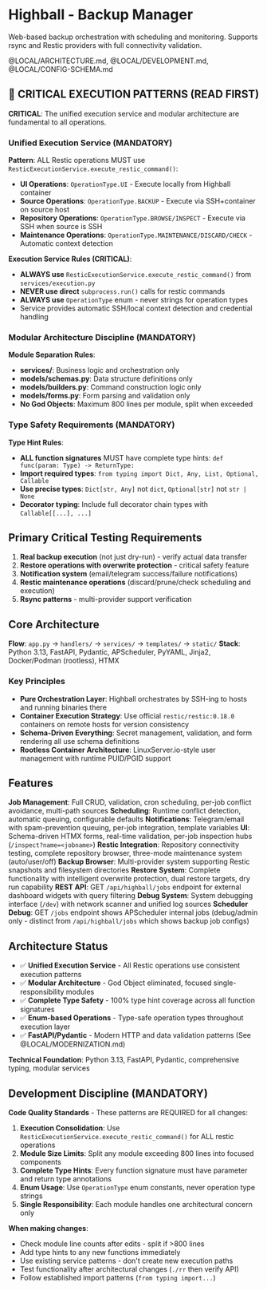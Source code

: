 # Highball - Backup Manager

Web-based backup orchestration with scheduling and monitoring. Supports rsync and Restic providers with full connectivity validation.

@LOCAL/ARCHITECTURE.md, @LOCAL/DEVELOPMENT.md, @LOCAL/CONFIG-SCHEMA.md

## 🚨 CRITICAL EXECUTION PATTERNS (READ FIRST)

**CRITICAL**: The unified execution service and modular architecture are fundamental to all operations.

### Unified Execution Service (MANDATORY)

**Pattern**: ALL Restic operations MUST use `ResticExecutionService.execute_restic_command()`:
- **UI Operations**: `OperationType.UI` - Execute locally from Highball container  
- **Source Operations**: `OperationType.BACKUP` - Execute via SSH+container on source host
- **Repository Operations**: `OperationType.BROWSE/INSPECT` - Execute via SSH when source is SSH
- **Maintenance Operations**: `OperationType.MAINTENANCE/DISCARD/CHECK` - Automatic context detection

**Execution Service Rules (CRITICAL)**:
- **ALWAYS use** `ResticExecutionService.execute_restic_command()` from `services/execution.py`
- **NEVER use direct** `subprocess.run()` calls for restic commands
- **ALWAYS use** `OperationType` enum - never strings for operation types
- Service provides automatic SSH/local context detection and credential handling

### Modular Architecture Discipline (MANDATORY)

**Module Separation Rules**:
- **services/**: Business logic and orchestration only  
- **models/schemas.py**: Data structure definitions only
- **models/builders.py**: Command construction logic only
- **models/forms.py**: Form parsing and validation only
- **No God Objects**: Maximum 800 lines per module, split when exceeded

### Type Safety Requirements (MANDATORY)

**Type Hint Rules**:
- **ALL function signatures** MUST have complete type hints: `def func(param: Type) -> ReturnType:`
- **Import required types**: `from typing import Dict, Any, List, Optional, Callable`
- **Use precise types**: `Dict[str, Any]` not `dict`, `Optional[str]` not `str | None`
- **Decorator typing**: Include full decorator chain types with `Callable[[...], ...]`

## Primary Critical Testing Requirements

1. **Real backup execution** (not just dry-run) - verify actual data transfer
2. **Restore operations with overwrite protection** - critical safety feature
3. **Notification system** (email/telegram success/failure notifications)
4. **Restic maintenance operations** (discard/prune/check scheduling and execution)
5. **Rsync patterns** - multi-provider support verification

## Core Architecture

**Flow**: `app.py` → `handlers/` → `services/` → `templates/` → `static/`
**Stack**: Python 3.13, FastAPI, Pydantic, APScheduler, PyYAML, Jinja2, Docker/Podman (rootless), HTMX

### Key Principles
- **Pure Orchestration Layer**: Highball orchestrates by SSH-ing to hosts and running binaries there
- **Container Execution Strategy**: Use official `restic/restic:0.18.0` containers on remote hosts for version consistency
- **Schema-Driven Everything**: Secret management, validation, and form rendering all use schema definitions
- **Rootless Container Architecture**: LinuxServer.io-style user management with runtime PUID/PGID support

## Features

**Job Management**: Full CRUD, validation, cron scheduling, per-job conflict avoidance, multi-path sources
**Scheduling**: Runtime conflict detection, automatic queuing, configurable defaults
**Notifications**: Telegram/email with spam-prevention queuing, per-job integration, template variables
**UI**: Schema-driven HTMX forms, real-time validation, per-job inspection hubs (`/inspect?name=<jobname>`)
**Restic Integration**: Repository connectivity testing, complete repository browser, three-mode maintenance system (auto/user/off)
**Backup Browser**: Multi-provider system supporting Restic snapshots and filesystem directories
**Restore System**: Complete functionality with intelligent overwrite protection, dual restore targets, dry run capability
**REST API**: GET `/api/highball/jobs` endpoint for external dashboard widgets with query filtering
**Debug System**: System debugging interface (`/dev`) with network scanner and unified log sources
**Scheduler Debug**: GET `/jobs` endpoint shows APScheduler internal jobs (debug/admin only - distinct from `/api/highball/jobs` which shows backup job configs)

## Architecture Status

- ✅ **Unified Execution Service** - All Restic operations use consistent execution patterns
- ✅ **Modular Architecture** - God Object eliminated, focused single-responsibility modules  
- ✅ **Complete Type Safety** - 100% type hint coverage across all function signatures
- ✅ **Enum-based Operations** - Type-safe operation types throughout execution layer
- ✅ **FastAPI/Pydantic** - Modern HTTP and data validation patterns (See @LOCAL/MODERNIZATION.md)

**Technical Foundation**: Python 3.13, FastAPI, Pydantic, comprehensive typing, modular services

## Development Discipline (MANDATORY)

**Code Quality Standards** - These patterns are REQUIRED for all changes:

1. **Execution Consolidation**: Use `ResticExecutionService.execute_restic_command()` for ALL restic operations
2. **Module Size Limits**: Split any module exceeding 800 lines into focused components
3. **Complete Type Hints**: Every function signature must have parameter and return type annotations
4. **Enum Usage**: Use `OperationType` enum constants, never operation type strings
5. **Single Responsibility**: Each module handles one architectural concern only

**When making changes**:
- Check module line counts after edits - split if >800 lines
- Add type hints to any new functions immediately  
- Use existing service patterns - don't create new execution paths
- Test functionality after architectural changes (`./rr` then verify API)
- Follow established import patterns (`from typing import...`)

